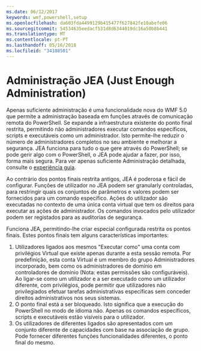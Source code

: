 ```yaml
---
ms.date: 06/12/2017
keywords: wmf,powershell,setup
ms.openlocfilehash: da603fda4499129b415477f627842fe10abefe06
ms.sourcegitcommit: 54534635eedacf531d8d6344019dc16a50b8b441
ms.translationtype: MT
ms.contentlocale: pt-PT
ms.lasthandoff: 05/16/2018
ms.locfileid: "34188501"
---
```

# <a name="just-enough-administration-jea"></a>Administração JEA (Just Enough Administration)
Apenas suficiente administração é uma funcionalidade nova do WMF 5.0 que permite a administração baseada em funções através de comunicação remota do PowerShell.  Se expande a infraestrutura existente do ponto final restrita, permitindo não administradores executar comandos específicos, scripts e executáveis como um administrador.  Isto permite-lhe reduzir o número de administradores completos no seu ambiente e melhorar a segurança.  JEA funciona para tudo o que gere através do PowerShell; se pode gerir algo com o PowerShell, o JEA pode ajudar a fazer, por isso, forma mais segura.  Para ver apenas suficiente Administração detalhada, consulte o [experiência guia](http://aka.ms/JEA).

Ao contrário dos pontos finais restrita antigos, JEA é poderosa e fácil de configurar.  Funções de utilizador no JEA podem ser granularly controladas, para restringir quais os conjuntos de parâmetros e valores podem ser fornecidos para um comando específico. Ações do utilizador são executadas no contexto de uma única conta virtual que tem os direitos para executar as ações de administrador.  Os comandos invocados pelo utilizador podem ser registados para as auditorias de segurança.

Funciona JEA, permitindo-lhe criar especial configurada restrita os pontos finais.  Estes pontos finais tem alguns características importantes:

1. Utilizadores ligados aos mesmos "Executar como" uma conta com privilégios Virtual que existe apenas durante a esta sessão remota.  Por predefinição, esta conta Virtual é um membro do grupo Administradores incorporado, bem como os administradores de domínio em controladores de domínio (Nota: estas permissões são configuráveis). Ao ligar-se como um utilizador e a ser executado como um utilizador diferente, com privilégios, pode permitir que utilizadores não privilegiados efetuar tarefas administrativas específicas sem conceder direitos administrativos nos seus sistemas.
2. O ponto final está a ser bloqueado.  Isto significa que a execução do PowerShell no modo de idioma não.  Apenas os comandos específicos, scripts e executáveis estão visíveis para o utilizador.
3. Os utilizadores de diferentes ligados são apresentados com um conjunto diferente de capacidades com base na associação de grupo.  Pode fornecer diferentes funções funcionalidades diferentes, o ponto final do mesmo.
